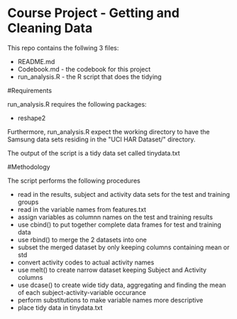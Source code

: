 # Course Project - Getting and Cleaning Data

This repo contains the follwing 3 files:

- README.md
- Codebook.md - the codebook for this project
- run_analysis.R - the R script that does the tidying

#Requirements

run_analysis.R requires the following packages:

- reshape2

Furthermore, run_analysis.R expect the working directory to have the Samsung data sets residing in the "UCI HAR Dataset/" directory.

The output of the script is a tidy data set called tinydata.txt

#Methodology

The script performs the following procedures

- read in the results, subject and activity data sets for the test and training groups
- read in the variable names from features.txt
- assign variables as columnn names on the test and training results
- use cbind() to put together complete data frames for test and training data
- use rbind() to merge the 2 datasets into one
- subset the merged dataset by only keeping columns containing mean or std
- convert activity codes to actual activity names
- use melt() to create narrow dataset keeping Subject and Activity columns
- use dcase() to create wide tidy data, aggregating and finding the mean of each subject-activity-variable occurance
- perform substitutions to make variable names more descriptive
- place tidy data in tinydata.txt

